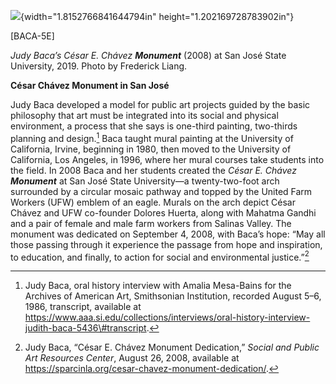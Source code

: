 ![](media/image1.png){width="1.8152766841644794in" height="1.202169728783902in"}

\[BACA-5E\]

*Judy Baca’s César E. Chávez* ***Monument*** (2008) at San José State University, 2019. Photo by Frederick Liang.

**César Chávez Monument in San José**

Judy Baca developed a model for public art projects guided by the basic philosophy that art must be integrated into its social and physical environment, a process that she says is one-third painting, two-thirds planning and design.[^1] Baca taught mural painting at the University of California, Irvine, beginning in 1980, then moved to the University of California, Los Angeles, in 1996, where her mural courses take students into the field. In 2008 Baca and her students created the *César E. Chávez* ***Monument*** at San José State University—a twenty-two-foot arch surrounded by a circular mosaic pathway and topped by the United Farm Workers (UFW) emblem of an eagle. Murals on the arch depict César Chávez and UFW co-founder Dolores Huerta, along with Mahatma Gandhi and a pair of female and male farm workers from Salinas Valley. The monument was dedicated on September 4, 2008, with Baca’s hope: “May all those passing through it experience the passage from hope and inspiration, to education, and finally, to action for social and environmental justice.”[^2]

[^1]: Judy Baca, oral history interview with Amalia Mesa-Bains for the Archives of American Art, Smithsonian Institution, recorded August 5–6, 1986, transcript, available at https://www.aaa.si.edu/collections/interviews/oral-history-interview-judith-baca-5436\#transcript.

[^2]: Judy Baca, “César E. Chávez Monument Dedication,” *Social and Public Art Resources Center*, August 26, 2008, available at https://sparcinla.org/cesar-chavez-monument-dedication/.
